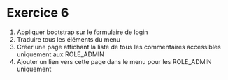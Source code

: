 # Exercice 6

1. Appliquer bootstrap sur le formulaire de login
2. Traduire tous les éléments du menu
3. Créer une page affichant la liste de tous les commentaires
accessibles uniquement aux ROLE_ADMIN
4. Ajouter un lien vers cette page dans le menu pour les
ROLE_ADMIN uniquement